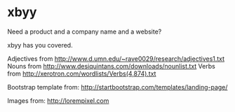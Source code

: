 xbyy
====

Need a product and a company name and a website? 

xbyy has you covered.

Adjectives from http://www.d.umn.edu/~rave0029/research/adjectives1.txt
Nouns from http://www.desiquintans.com/downloads/nounlist.txt
Verbs from http://xerotron.com/wordlists/Verbs(4,874).txt


Bootstrap template from: http://startbootstrap.com/templates/landing-page/

Images from: http://lorempixel.com